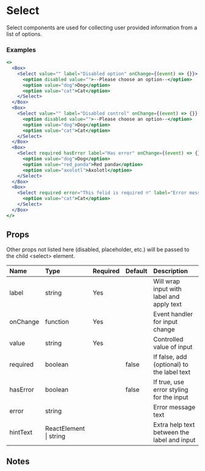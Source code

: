# Select

Select components are used for collecting user provided information from a list of options.

### Examples

```.jsx
<>
  <Box>
    <Select value="" label="Disabled option" onChange={(event) => {}}>
      <option disabled value="">--Please choose an option--</option>
      <option value="dog">Dog</option>
      <option value="cat">Cat</option>
    </Select>
  </Box>
  <Box>
    <Select value="" label="Disabled control" onChange={(event) => {}} disabled>
      <option disabled value="">--Please choose an option--</option>
      <option value="dog">Dog</option>
      <option value="cat">Cat</option>
    </Select>
  </Box>
  <Box>
    <Select required hasError label="Has error" onChange={(event) => {}}>
      <option value="dog">Dog</option>
      <option value="red_panda">Red panda</option>
      <option value="axolotl">Axolotl</option>
    </Select>
  </Box>
  <Box>
    <Select required error="This felid is required ☹️" label="Error message" onChange={(event) => {}}>
      <option value="cat">Cat</option>
    </Select>
  </Box>
</>
```

## Props

Other props not listed here (disabled, placeholder, etc.) will be passed to the child &lt;select&gt; element.

| Name     | Type                   | Required | Default | Description                                 |
| :------- | :--------------------- | :------- | :------ | :------------------------------------------ |
| label    | string                 | Yes      |         | Will wrap input with label and apply text   |
| onChange | function               | Yes      |         | Event handler for input change              |
| value    | string                 | Yes      |         | Controlled value of input                   |
| required | boolean                |          | false   | If false, add (optional) to the label text  |
| hasError | boolean                |          | false   | If true, use error styling for the input    |
| error    | string                 |          |         | Error message text                          |
| hintText | ReactElement \| string |          |         | Extra help text between the label and input |

## Notes
